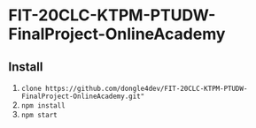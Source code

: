 # FIT-20CLC-KTPM-PTUDW-FinalProject-OnlineAcademy

## Install
1. `clone https://github.com/dongle4dev/FIT-20CLC-KTPM-PTUDW-FinalProject-OnlineAcademy.git"`
2. `npm install`
3. `npm start`

